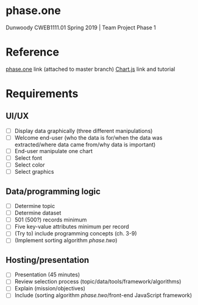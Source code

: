 # phase.one
Dunwoody CWEB1111.01 Spring 2019 | Team Project Phase 1

# Reference
[phase.one](https://raphkris.github.io/phase.one/) link (attached to master branch)
[Chart.js](https://www.chartjs.org/docs/latest/) link and tutorial

# Requirements
## UI/UX
- [ ] Display data graphically (three different manipulations)
- [ ] Welcome end-user (who the data is for/when the data was extracted/where data came from/why data is important)
- [ ] End-user manipulate one chart
- [ ] Select font
- [ ] Select color
- [ ] Select graphics

## Data/programming logic
- [ ] Determine topic
- [ ] Determine dataset
- [ ] 501 (500?) records minimum
- [ ] Five key-value attributes minimum per record
- [ ] (Try to) include programming concepts (ch. 3-9)
- [ ] (Implement sorting algorithm *phase.two*)

## Hosting/presentation
- [ ] Presentation (45 minutes)
- [ ] Review selection process (topic/data/tools/framework/algorithms)
- [ ] Explain (mission/objectives)
- [ ] Include (sorting algorithm *phase.two*/front-end JavaScript framework)